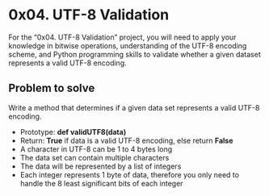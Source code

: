 # 0x04. UTF-8 Validation

For the “0x04. UTF-8 Validation” project, you will need to apply your knowledge in bitwise operations, understanding of the UTF-8 encoding scheme, and Python programming skills to validate whether a given dataset represents a valid UTF-8 encoding.

## Problem to solve

Write a method that determines if a given data set represents a valid UTF-8 encoding.

- Prototype: **def validUTF8(data)**
- Return: **True** if data is a valid UTF-8 encoding, else return **False**
- A character in UTF-8 can be 1 to 4 bytes long
- The data set can contain multiple characters
- The data will be represented by a list of integers
- Each integer represents 1 byte of data, therefore you only need to handle the 8 least significant bits of each integer
